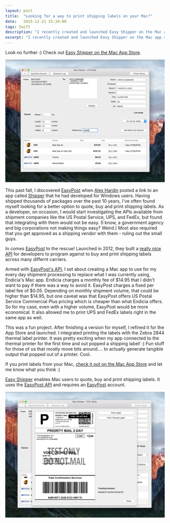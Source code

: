 ```yaml
---
layout: post
title:  "Looking for a way to print shipping labels on your Mac?"
date:   2015-12-21 15:34:00
tags: Swift
description: "I recently created and launched Easy Shipper on the Mac app store, enabling Mac users to quote, buy and print shipping labels."
excerpt: "I recently created and launched Easy Shipper on the Mac app store, enabling Mac users to quote, buy and print shipping labels..<br/><br/>"
---
```


Look no further :)  Check out [Easy Shipper on the Mac App Store][easy-shipper-link].

<a href="https://itunes.apple.com/us/app/easy-shipper-ship-usps-ups/id1055793428?mt=12">
	<img src="/img/easyshipper-screenshot1.png" alt="Easy Shipper for Mac" class="img-responsive" />
</a>

This past fall, I discovered [EasyPost][easypost-link] when [Alex Hardin](https://twitter.com/alexchardin) posted a link to an app called [Shipper](http://www.shipperapp.net) that he had developed for Windows users.  Having shipped thousands of packages over the past 10 years, I've often found myself looking for a better option to quote, buy and print shipping labels.  As a developer, on occasion, I would start investigating the APIs available from shipment companies like the US Postal Service, UPS, and FedEx, but found that integrating with them would not be easy.  (I know, a government agency and big corporations not making things easy? Weird.)  Most also required that you get approved as a shipping vendor with them - ruling out the small guys.  

In comes [EasyPost][easypost-link] to the rescue!  Launched in 2012, they built a [really nice API](https://www.easypost.com/docs/api) for developers to program against to buy and print shipping labels across many differnt carriers.

Armed with [EasyPost's API](https://www.easypost.com/docs/api), I set about creating a Mac app to use for my every day shipment processing to replace what I was currently using, Endicia's Mac app.  Endicia charges a monthly fee of $14.95 that I didn't want to pay if there was a way to avoid it.  EasyPost charges a fixed per label fee of $0.05.  Depending on monthly shipment volume, that could be higher than $14.95, but one caveat was that EasyPost offers US Postal Service Commercial Plus pricing which is cheaper than what Endicia offers.  So for my case, even with a higher volume, EasyPost would be more economical.  It also allowed me to print UPS and FedEx labels right in the same app as well.

This was a fun project.  After finishing a version for myself, I refined it for the App Store and launched.  I integrated printing the labels with the Zebra 2844 thermal label printer.  It was pretty exciting when my app connected to the thermal printer for the first time and out popped a shipping label!  :)  Fun stuff for those of us that mostly move bits around.... to actually generate tangible output that popped out of a printer.  Cool.

If you print labels from your Mac, [check it out on the Mac App Store][easy-shipper-link] and let me know what you think :)

[Easy Shipper][easy-shipper-link] enables Mac users to quote, buy and print shipping labels.  It uses the [EasyPost API](https://www.easypost.com/docs/api) and requires an [EasyPost][easypost-link] account.

<a href="https://itunes.apple.com/us/app/easy-shipper-ship-usps-ups/id1055793428?mt=12">
	<img src="/img/easyshipper-screenshot2.png" alt="Easy Shipper for Mac" class="img-responsive" />
</a>

[easy-shipper-link]: https://itunes.apple.com/us/app/easy-shipper-ship-usps-ups/id1055793428?mt=12
[easypost-link]: http://www.easypost.com